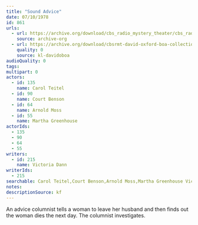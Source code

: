```yaml
---
title: "Sound Advice"
date: 07/10/1978
id: 861
urls: 
  - url: https://archive.org/download/cbs_radio_mystery_theater/cbs_radio_mystery_theater-0851-0900.zip/cbs_radio_mystery_theater-0851-0900%2Fcbsrmt_0861_sound_advice.mp3
    source: archive-org
  - url: https://archive.org/download/cbsrmt-david-oxford-boa-collection/CBSRMT-780710-0861-Sound-Advice-(128-48)_WBBM-JE-{BoA}.mp3
    quality: 0
    source: kl-davidoboa
audioQuality: 0
tags: 
multipart: 0
actors:  
  - id: 135
    name: Carol Teitel  
  - id: 90
    name: Court Benson  
  - id: 64
    name: Arnold Moss  
  - id: 55
    name: Martha Greenhouse
actorIds:  
  - 135  
  - 90  
  - 64  
  - 55
writers:  
  - id: 215
    name: Victoria Dann
writerIds:  
  - 215
searchable: Carol Teitel,Court Benson,Arnold Moss,Martha Greenhouse Victoria Dann
notes: 
descriptionSource: kf
---
```

An advice columnist tells a woman to leave her husband and then finds out the woman dies the next day. The columnist investigates.